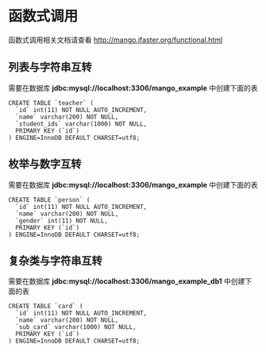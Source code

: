 函数式调用
=========

函数式调用相关文档请查看 http://mango.jfaster.org/functional.html

列表与字符串互转
--------------

需要在数据库 **jdbc:mysql://localhost:3306/mango_example** 中创建下面的表

```
CREATE TABLE `teacher` (
  `id` int(11) NOT NULL AUTO_INCREMENT,
  `name` varchar(200) NOT NULL,
  `student_ids` varchar(1000) NOT NULL,
  PRIMARY KEY (`id`)
) ENGINE=InnoDB DEFAULT CHARSET=utf8;
```

枚举与数字互转
------------

需要在数据库 **jdbc:mysql://localhost:3306/mango_example** 中创建下面的表

```
CREATE TABLE `person` (
  `id` int(11) NOT NULL AUTO_INCREMENT,
  `name` varchar(200) NOT NULL,
  `gender` int(11) NOT NULL,
  PRIMARY KEY (`id`)
) ENGINE=InnoDB DEFAULT CHARSET=utf8;
```

复杂类与字符串互转
---------------

需要在数据库 **jdbc:mysql://localhost:3306/mango_example_db1** 中创建下面的表

```
CREATE TABLE `card` (
  `id` int(11) NOT NULL AUTO_INCREMENT,
  `name` varchar(200) NOT NULL,
  `sub_card` varchar(1000) NOT NULL,
  PRIMARY KEY (`id`)
) ENGINE=InnoDB DEFAULT CHARSET=utf8;
```
